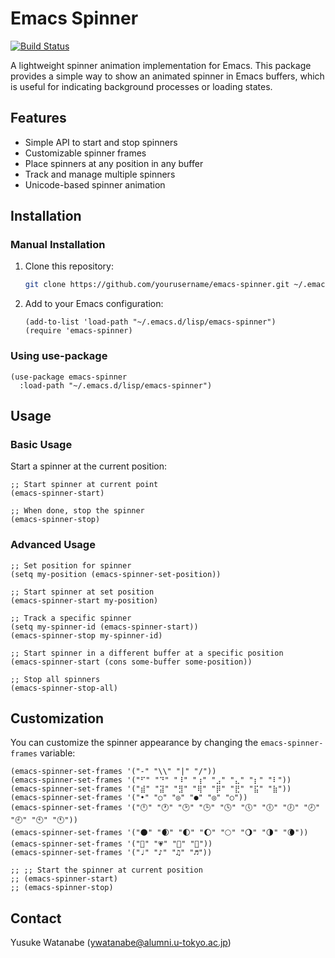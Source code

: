<!-- ---
!-- Timestamp: 2025-03-01 21:05:39
!-- Author: ywatanabe
!-- File: /home/ywatanabe/.dotfiles/.emacs.d/lisp/emacs-spinner/README.md
!-- --- -->

# Emacs Spinner

[![Build Status](https://github.com/ywatanabe1989/emacs-spinner/workflows/tests/badge.svg)](https://github.com/ywatanabe1989/emacs-spinner/actions)

A lightweight spinner animation implementation for Emacs. This package provides a simple way to show an animated spinner in Emacs buffers, which is useful for indicating background processes or loading states.

## Features

- Simple API to start and stop spinners
- Customizable spinner frames
- Place spinners at any position in any buffer
- Track and manage multiple spinners
- Unicode-based spinner animation

## Installation

### Manual Installation

1. Clone this repository:
   ```bash
   git clone https://github.com/yourusername/emacs-spinner.git ~/.emacs.d/lisp/emacs-spinner
   ```

2. Add to your Emacs configuration:
   ```elisp
   (add-to-list 'load-path "~/.emacs.d/lisp/emacs-spinner")
   (require 'emacs-spinner)
   ```

### Using use-package

```elisp
(use-package emacs-spinner
  :load-path "~/.emacs.d/lisp/emacs-spinner")
```

## Usage

### Basic Usage

Start a spinner at the current position:

```elisp
;; Start spinner at current point
(emacs-spinner-start)

;; When done, stop the spinner
(emacs-spinner-stop)
```

### Advanced Usage

```elisp
;; Set position for spinner
(setq my-position (emacs-spinner-set-position))

;; Start spinner at set position
(emacs-spinner-start my-position)

;; Track a specific spinner
(setq my-spinner-id (emacs-spinner-start))
(emacs-spinner-stop my-spinner-id)

;; Start spinner in a different buffer at a specific position
(emacs-spinner-start (cons some-buffer some-position))

;; Stop all spinners
(emacs-spinner-stop-all)
```

## Customization

You can customize the spinner appearance by changing the `emacs-spinner-frames` variable:

```elisp
(emacs-spinner-set-frames '("-" "\\" "|" "/"))
(emacs-spinner-set-frames '("⠋" "⠙" "⠸" "⢰" "⣠" "⣄" "⡆" "⠇"))
(emacs-spinner-set-frames '("⣾" "⣽" "⣻" "⢿" "⡿" "⣟" "⣯" "⣷"))
(emacs-spinner-set-frames '("•" "○" "◎" "●" "◎" "○"))
(emacs-spinner-set-frames '("🕛" "🕐" "🕑" "🕒" "🕓" "🕔" "🕕" "🕖" "🕗" "🕘" "🕙" "🕚"))
(emacs-spinner-set-frames '("🌑" "🌒" "🌓" "🌔" "🌕" "🌖" "🌗" "🌘"))
(emacs-spinner-set-frames '("💓" "💗" "💓" "💖"))
(emacs-spinner-set-frames '("♩" "♪" "♫" "♬"))

;; ;; Start the spinner at current position
;; (emacs-spinner-start)
;; (emacs-spinner-stop)
```

## Contact
Yusuke Watanabe (ywatanabe@alumni.u-tokyo.ac.jp)

<!-- EOF -->